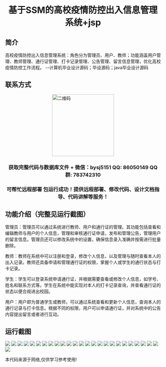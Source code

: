 <p><h1 align="center">基于SSM的高校疫情防控出入信息管理系统+jsp</h1></p>

## 简介
高校疫情防控出入信息管理系统：角色分为管理员、用户、教师；功能涵盖用户管理、教师管理、通行证管理、打卡记录管理、公告管理、留言信息管理，优化高校疫情防控工作流程。    --计算机毕业设计源码；毕设源码；java毕业设计源码


## 联系方式
<img src="https://bs-1329754181.cos.ap-shanghai.myqcloud.com/wx.jpg" alt="二维码" style="display: block; margin: 0 auto;" width="200px">
<p><h3 align="center">获取完整代码与数据库文件 + 微信：bysj5151 QQ: 86050149 QQ群: 783742310</h3></p>
<p><h3 align="center">可帮忙远程部署 包运行成功！提供远程部署、修改代码、设计文档指导、代码讲解等服务！</h3></p>

## 功能介绍（完整见运行截图）
管理员：管理员可以通过系统进行教师、用户和通行证的管理。其功能包括查看和编辑教师与用户的个人信息，管理和审核通行证申请，发布和管理公告，管理用户的留言信息。管理员还可以修改系统中的设置，确保信息录入准确并按需进行批量删除。  

教师：教师在系统中可以注册和登录，修改个人信息，以及管理与随时查看本人的出入记录。教师还具备申请和管理通行证的权限，掌握个人或学生的通行状态与打卡记录。

学生：学生可以登录系统申请通行证，并根据需要查看或修改个人信息，如学号、姓名和联系方式等。学生在系统中能实现对本人的打卡记录查询，并查看通行证的状态以便合规进出校园。

用户：用户即为普通学生或教师，可以通过系统查看和更新个人信息，查询本人的通行记录与打卡信息。根据不同的权限，用户可以申请通行证，并对系统中的公告内容提出留言或者进行互动。


## 运行截图
![](https://bs-1329754181.cos.ap-shanghai.myqcloud.com/ssm/UniversityPandemicPreventionEntryExitInformationManagementSystem/img/001.jpg)
![](https://bs-1329754181.cos.ap-shanghai.myqcloud.com/ssm/UniversityPandemicPreventionEntryExitInformationManagementSystem/img/002.jpg)
![](https://bs-1329754181.cos.ap-shanghai.myqcloud.com/ssm/UniversityPandemicPreventionEntryExitInformationManagementSystem/img/003.jpg)
![](https://bs-1329754181.cos.ap-shanghai.myqcloud.com/ssm/UniversityPandemicPreventionEntryExitInformationManagementSystem/img/004.jpg)
![](https://bs-1329754181.cos.ap-shanghai.myqcloud.com/ssm/UniversityPandemicPreventionEntryExitInformationManagementSystem/img/005.jpg)
![](https://bs-1329754181.cos.ap-shanghai.myqcloud.com/ssm/UniversityPandemicPreventionEntryExitInformationManagementSystem/img/006.jpg)
![](https://bs-1329754181.cos.ap-shanghai.myqcloud.com/ssm/UniversityPandemicPreventionEntryExitInformationManagementSystem/img/007.jpg)
![](https://bs-1329754181.cos.ap-shanghai.myqcloud.com/ssm/UniversityPandemicPreventionEntryExitInformationManagementSystem/img/008.jpg)
![](https://bs-1329754181.cos.ap-shanghai.myqcloud.com/ssm/UniversityPandemicPreventionEntryExitInformationManagementSystem/img/009.jpg)
![](https://bs-1329754181.cos.ap-shanghai.myqcloud.com/ssm/UniversityPandemicPreventionEntryExitInformationManagementSystem/img/010.jpg)
![](https://bs-1329754181.cos.ap-shanghai.myqcloud.com/ssm/UniversityPandemicPreventionEntryExitInformationManagementSystem/img/011.jpg)
![](https://bs-1329754181.cos.ap-shanghai.myqcloud.com/ssm/UniversityPandemicPreventionEntryExitInformationManagementSystem/img/012.jpg)
![](https://bs-1329754181.cos.ap-shanghai.myqcloud.com/ssm/UniversityPandemicPreventionEntryExitInformationManagementSystem/img/013.jpg)
![](https://bs-1329754181.cos.ap-shanghai.myqcloud.com/ssm/UniversityPandemicPreventionEntryExitInformationManagementSystem/img/014.jpg)
![](https://bs-1329754181.cos.ap-shanghai.myqcloud.com/ssm/UniversityPandemicPreventionEntryExitInformationManagementSystem/img/015.jpg)
![](https://bs-1329754181.cos.ap-shanghai.myqcloud.com/ssm/UniversityPandemicPreventionEntryExitInformationManagementSystem/img/016.jpg)
![](https://bs-1329754181.cos.ap-shanghai.myqcloud.com/ssm/UniversityPandemicPreventionEntryExitInformationManagementSystem/img/017.jpg)
![](https://bs-1329754181.cos.ap-shanghai.myqcloud.com/ssm/UniversityPandemicPreventionEntryExitInformationManagementSystem/img/018.jpg)
![](https://bs-1329754181.cos.ap-shanghai.myqcloud.com/ssm/UniversityPandemicPreventionEntryExitInformationManagementSystem/img/019.jpg)
![](https://bs-1329754181.cos.ap-shanghai.myqcloud.com/ssm/UniversityPandemicPreventionEntryExitInformationManagementSystem/img/020.jpg)
![](https://bs-1329754181.cos.ap-shanghai.myqcloud.com/ssm/UniversityPandemicPreventionEntryExitInformationManagementSystem/img/021.jpg)
![](https://bs-1329754181.cos.ap-shanghai.myqcloud.com/ssm/UniversityPandemicPreventionEntryExitInformationManagementSystem/img/022.jpg)
![](https://bs-1329754181.cos.ap-shanghai.myqcloud.com/ssm/UniversityPandemicPreventionEntryExitInformationManagementSystem/img/023.jpg)
![](https://bs-1329754181.cos.ap-shanghai.myqcloud.com/ssm/UniversityPandemicPreventionEntryExitInformationManagementSystem/img/024.jpg)
![](https://bs-1329754181.cos.ap-shanghai.myqcloud.com/ssm/UniversityPandemicPreventionEntryExitInformationManagementSystem/img/025.jpg)
![](https://bs-1329754181.cos.ap-shanghai.myqcloud.com/ssm/UniversityPandemicPreventionEntryExitInformationManagementSystem/img/026.jpg)

<p>本代码来源于网络,仅供学习参考使用!</p>
